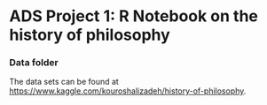 # ADS Project 1:  R Notebook on the history of philosophy

### Data folder

The data sets can be found at https://www.kaggle.com/kouroshalizadeh/history-of-philosophy.

